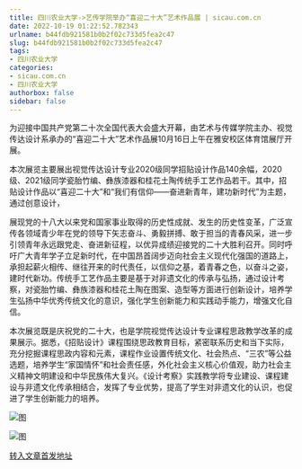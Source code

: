 ```yaml
---
title: 四川农业大学->艺传学院举办“喜迎二十大”艺术作品展 | sicau.com.cn
date: 2022-10-19 01:22:52.782343
urlname: b44fdb921581b0b2f02c733d5fea2c47
slug: b44fdb921581b0b2f02c733d5fea2c47
tags: 
- 四川农业大学
categories:
- sicau.com.cn
- 四川农业大学
authorbox: false
sidebar: false
---
```

为迎接中国共产党第二十次全国代表大会盛大开幕，由艺术与传媒学院主办、视觉传达设计系承办的“喜迎二十大”艺术作品展10月16日上午在雅安校区体育馆展厅开展。

本次展览主要展出视觉传达设计专业2020级同学招贴设计作品140余幅，2020级、2021级同学瓷胎竹编、彝族漆器和桂花土陶传统手工艺作品若干。其中，招贴设计作品以“喜迎二十大”和“我们有信仰——奋进新青年，建功新时代”为主题，通过创意设计，
<!--more-->
展现党的十八大以来党和国家事业取得的历史性成就、发生的历史性变革，广泛宣传各领域青少年在党的领导下矢志奋斗、勇毅拼搏、敢于担当的青春风采，进一步引领青年永远跟党走、奋进新征程，以优异成绩迎接党的二十大胜利召开。同时呼吁广大青年学子立足新时代，在中国昂首阔步迈向社会主义现代化强国的道路上，承担起薪火相传、继往开来的时代责任，以信仰之基，着青春之色，以奋斗之姿，建时代新功。传统手工艺作品主要是基于对非遗文化的传承与弘扬，通过设计考察，对瓷胎竹编、彝族漆器和桂花土陶在图案、造型等方面进行创新设计，培养学生弘扬中华优秀传统文化的意识，强化学生创新能力和实践动手能力，增强文化自信。

本次展览既是庆祝党的二十大，也是学院视觉传达设计专业课程思政教学改革的成果展示。据悉，《招贴设计》课程围绕思政教育目标，紧密联系历史和当下实际，充分挖掘课程思政内容和元素，课程作业设置传统文化、社会热点、“三农”等公益选题，培养学生“家国情怀”和社会责任感，外化社会主义核心价值观，助力社会主义精神文明建设和中华民族伟大复兴。《设计考察》实践教学将专业建设、课程建设与非遗文化传承相结合，发挥了专业优势，提高了学生对非遗文化的认识，也促进了学生创新能力的培养。

![图](https://news.sicau.edu.cn/__local/3/5B/9E/7002CE0DE9AD08F8EB40051019E_0863FFE5_3F773.jpg)

![图](https://news.sicau.edu.cn/__local/6/56/F5/A35182197D9A718C1C2D8AC53D9_C14A5830_364EE.jpg)

[转入文章首发地址](https://news.sicau.edu.cn/info/1078/69859.htm)